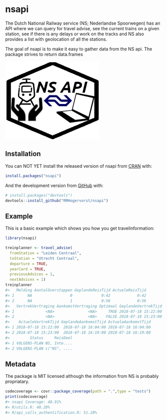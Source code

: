 
<!-- README.md is generated from README.Rmd. Please edit that file -->
nsapi
=====

The Dutch National Railway service (NS; Nederlandse Spoorwegen) has an API where we can query for travel advise, see the current trains on a given station, see if there is any delays or work on the tracks and NS also provides a list with geolocation of all the stations.

The goal of nsapi is to make it easy to gather data from the NS api. The package strives to return data.frames

![an incredibly ugly logo for this package, we need a logo man!](man/figures/nsapilogo.png)

Installation
------------

You can NOT YET install the released version of nsapi from [CRAN](https://CRAN.R-project.org) with:

``` r
install.packages("nsapi")
```

And the development version from [GitHub](https://github.com/) with:

``` r
# install.packages("devtools")
devtools::install_github("RMHogervorst/nsapi")
```

Example
-------

This is a basic example which shows you how you get travelinformation:

``` r
library(nsapi)
```

``` r
treinplanner <- travel_advise(
  fromStation = "Leiden Centraal", 
  toStation = "Utrecht Centraal",
  departure = TRUE,
  yearCard = TRUE,
  previousAdvices = 1, 
  nextAdvices = 1)
treinplanner
#>   Melding AantalOverstappen GeplandeReisTijd ActueleReisTijd
#> 1      NA                 0             0:42            0:42
#> 2      NA                 1             0:56            0:56
#>   VertrekVertraging AankomstVertraging Optimaal GeplandeVertrekTijd
#> 1              <NA>               <NA>     TRUE 2018-07-18 15:22:00
#> 2              <NA>               <NA>    FALSE 2018-07-18 15:23:00
#>    ActueleVertrekTijd GeplandeAankomstTijd ActueleAankomstTijd
#> 1 2018-07-18 15:22:00  2018-07-18 16:04:00 2018-07-18 16:04:00
#> 2 2018-07-18 15:23:00  2018-07-18 16:19:00 2018-07-18 16:19:00
#>         Status     ReisDeel
#> 1 VOLGENS-PLAN NS, Inte....
#> 2 VOLGENS-PLAN c("NS", ....
```

Metadata
--------

The package is MIT licensed although the information from NS is probably propriatary.

``` r
codecoverage <- covr::package_coverage(path = ".",type = "tests")
print(codecoverage)
#> nsapi Coverage: 48.91%
#> R/utils.R: 48.28%
#> R/api_calls_authentification.R: 51.28%
```
